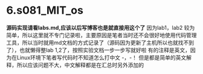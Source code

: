 # 6.s081_MIT_os
**源码实现请看labs.md,应该以后写博客也是就直接用这个了**
因为lab1，lab2 较为简单，所以这里就不专门记录啦，主要原因是笔者当时还不会很好地使用代码管理工具，所以当时就用md文档的方式记录了（源码因为更新了主机所以也就找不到了），也就懒得整lab 1,2了，按照实验文档一步一步写就好啦
有的注释是英文，因为在Linux环境下笔者写代码时不知道怎么打中文  -，-！ 但是都是简单的英文解释，所以应该问题不大，中文解释都是在汇总时另外添加的
